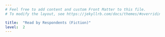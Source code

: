 ```yaml
---
# Feel free to add content and custom Front Matter to this file.
# To modify the layout, see https://jekyllrb.com/docs/themes/#overriding-theme-defaults

title:  "Read by Respondents (Fiction)"
level:  2
---
```


<script src="https://d3js.org/d3.v6.min.js" defer></script>
<script src="https://d3js.org/d3-scale.v3.min.js" defer></script>
<script src="js/companion_resp_read_fiction.js" defer></script>
<script src="js/companion_resp_read_suspense.js" defer></script>
<script src="js/companion_resp_read_romantic.js" defer></script>
<script src="js/companion_resp_read_other.js" defer></script>

<div class="chart" id="resp_read_fiction"></div>
<div class="chart" id="resp_read_suspense"></div>
<div class="chart" id="resp_read_romantic"></div>
<div class="chart" id="resp_read_other"></div>
